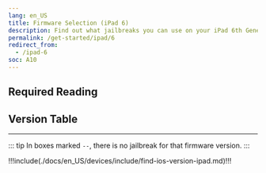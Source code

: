 ```yaml
---
lang: en_US
title: Firmware Selection (iPad 6)
description: Find out what jailbreaks you can use on your iPad 6th Generation
permalink: /get-started/ipad/6
redirect_from:
  - /ipad-6
soc: A10
---
```


## Required Reading

<readingTable deviceOS="iPadOS" minVer="13.0" maxVer="13.7"/>

## Version Table

<versionTable soc="A10" minVer="11"/>

---

::: tip
In boxes marked `--`, there is no jailbreak for that firmware version.
:::

!!!include(./docs/en_US/devices/include/find-ios-version-ipad.md)!!!
